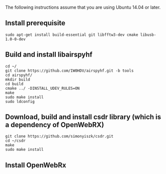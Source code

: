 The following instructions assume that you are using Ubuntu 14.04 or later.

## Install prerequisite
    sudo apt-get install build-essential git libfftw3-dev cmake libusb-1.0-0-dev

## Build and install libairspyhf
    cd ~/
    git clone https://github.com/IW0HDV/airspyhf.git -b tools
    cd airspyhf/
    mkdir build
    cd build
    cmake ../ -DINSTALL_UDEV_RULES=ON
    make
    sudo make install
    sudo ldconfig


## Download, build and install csdr library (which is a dependency of OpenWebRX) 
    git clone https://github.com/simonyiszk/csdr.git
    cd ~/csdr
    make
    sudo make install


## Install OpenWebRx


